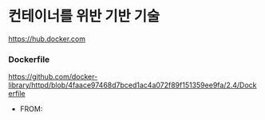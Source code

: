 # 컨테이너를 위반 기반 기술

https://hub.docker.com

### Dockerfile
https://github.com/docker-library/httpd/blob/4faace97468d7bced1ac4a072f89f151359ee9fa/2.4/Dockerfile

- FROM: 
<!--stackedit_data:
eyJoaXN0b3J5IjpbLTE1ODc4MDMwMywxNjA2MTQyMTE4LDE1OD
I1MTQ3MzksLTIwODg3NDY2MTJdfQ==
-->